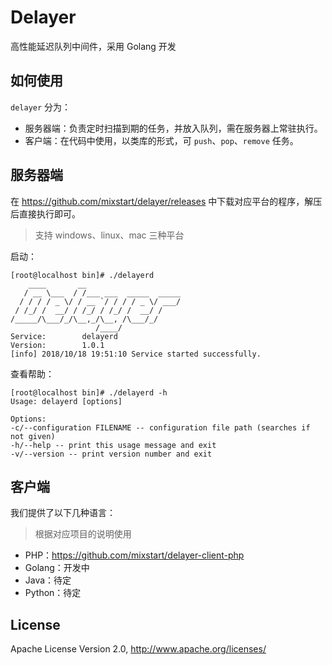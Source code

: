 # Delayer

高性能延迟队列中间件，采用 Golang 开发

## 如何使用

`delayer` 分为：

- 服务器端：负责定时扫描到期的任务，并放入队列，需在服务器上常驻执行。
- 客户端：在代码中使用，以类库的形式，可 `push`、`pop`、`remove` 任务。

## 服务器端

在 https://github.com/mixstart/delayer/releases 中下载对应平台的程序，解压后直接执行即可。

> 支持 windows、linux、mac 三种平台

启动：

```
[root@localhost bin]# ./delayerd
    ____       __
   / __ \___  / /___ ___  _____  _____
  / / / / _ \/ / __ `/ / / / _ \/ ___/
 / /_/ /  __/ / /_/ / /_/ /  __/ /
/_____/\___/_/\__,_/\__, /\___/_/
                   /____/
Service:		delayerd
Version:		1.0.1
[info] 2018/10/18 19:51:10 Service started successfully.
```

查看帮助：

```
[root@localhost bin]# ./delayerd -h
Usage: delayerd [options]

Options:
-c/--configuration FILENAME -- configuration file path (searches if not given)
-h/--help -- print this usage message and exit
-v/--version -- print version number and exit
```

## 客户端

我们提供了以下几种语言：

> 根据对应项目的说明使用

- PHP：https://github.com/mixstart/delayer-client-php
- Golang：开发中
- Java：待定
- Python：待定

## License

Apache License Version 2.0, http://www.apache.org/licenses/
